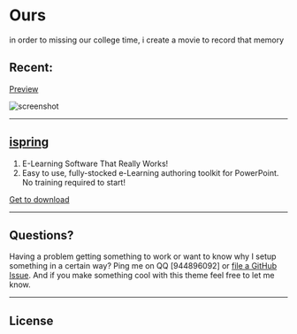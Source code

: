 # Ours

in order to missing our college time, i create a movie to record that memory


## Recent:
[Preview](https://huihuiyihan.github.io/fiv)

![screenshot](https://mmbiz.qlogo.cn/mmbiz_png/ou1sfVEe2C9v7ibEDhczEW8xdTOlmMibMjsQCHREYfkVtoaXAg3LvXl2xTF5Scy1oqDyxFFI72iagBs3SWYibZbo4Q/0?wx_fmt=png)

---


## [ispring](http://www.ispringsolutions.com/#%2)

1. E-Learning Software That Really Works!
2. Easy to use, fully-stocked e-Learning authoring toolkit for PowerPoint. No training required to start! 


[Get to download](https://www.ispringsolutions.com/ispring-suite/download.html)

---

## Questions?

Having a problem getting something to work or want to know why I setup something in a certain way? Ping me on QQ [944896092] or [file a GitHub Issue](https://github.com/huihuiyihan/fiv/issues/new). And if you make something cool with this theme feel free to let me know.

---

## License



